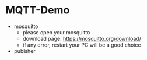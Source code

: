 # MQTT-Demo

- mosquitto
  - please open your mosquitto
  - download page: https://mosquitto.org/download/
  - if any error, restart your PC will be a good choice
- pubisher

